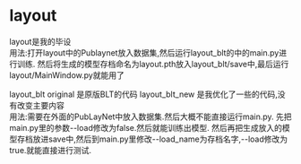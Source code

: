 # layout
layout是我的毕设         
用法:打开layout中的Publaynet放入数据集,然后运行layout_blt的中的main.py进行训练.
然后将生成的模型存档命名为layout.pth放入layout_blt/save中,最后运行layout/MainWindow.py就能用了

layout_blt original 是原版BLT的代码 layout_blt_new 是我优化了一些的代码,没有改变主要内容                  
用法:需要在外面的PubLayNet中放入数据集.然后大概不能直接运行main.py.
先把main.py里的参数--load修改为false.然后就能训练出模型.
然后再把生成放入的模型存档放进save中,然后到main.py里修改--load_name为存档名字,--load修改为true.就能直接进行测试.
